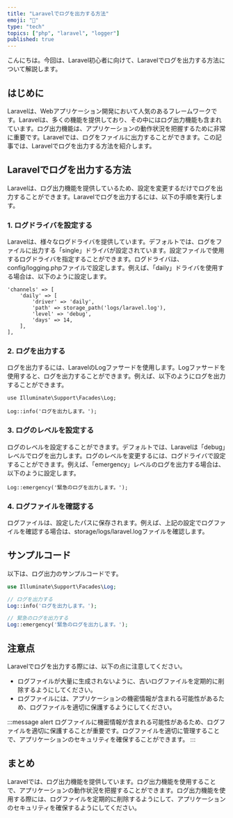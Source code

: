 ```yaml
---
title: "Laravelでログを出力する方法"
emoji: "📝"
type: "tech"
topics: ["php", "laravel", "logger"]
published: true
---
```


こんにちは。今回は、Laravel初心者に向けて、Laravelでログを出力する方法について解説します。

## はじめに

Laravelは、Webアプリケーション開発において人気のあるフレームワークです。Laravelは、多くの機能を提供しており、その中にはログ出力機能も含まれています。ログ出力機能は、アプリケーションの動作状況を把握するために非常に重要です。Laravelでは、ログをファイルに出力することができます。この記事では、Laravelでログを出力する方法を紹介します。

## Laravelでログを出力する方法

Laravelは、ログ出力機能を提供しているため、設定を変更するだけでログを出力することができます。Laravelでログを出力するには、以下の手順を実行します。

### 1. ログドライバを設定する

Laravelは、様々なログドライバを提供しています。デフォルトでは、ログをファイルに出力する「single」ドライバが設定されています。設定ファイルで使用するログドライバを指定することができます。ログドライバは、config/logging.phpファイルで設定します。例えば、「daily」ドライバを使用する場合は、以下のように設定します。

```
'channels' => [
    'daily' => [
        'driver' => 'daily',
        'path' => storage_path('logs/laravel.log'),
        'level' => 'debug',
        'days' => 14,
    ],
],
```

### 2. ログを出力する

ログを出力するには、LaravelのLogファサードを使用します。Logファサードを使用すると、ログを出力することができます。例えば、以下のようにログを出力することができます。

```
use Illuminate\Support\Facades\Log;

Log::info('ログを出力します。');
```

### 3. ログのレベルを設定する

ログのレベルを設定することができます。デフォルトでは、Laravelは「debug」レベルでログを出力します。ログのレベルを変更するには、ログドライバで設定することができます。例えば、「emergency」レベルのログを出力する場合は、以下のように設定します。

```
Log::emergency('緊急のログを出力します。');
```

### 4. ログファイルを確認する

ログファイルは、設定したパスに保存されます。例えば、上記の設定でログファイルを確認する場合は、storage/logs/laravel.logファイルを確認します。

## サンプルコード

以下は、ログ出力のサンプルコードです。

```php
use Illuminate\Support\Facades\Log;

// ログを出力する
Log::info('ログを出力します。');

// 緊急のログを出力する
Log::emergency('緊急のログを出力します。');
```

## 注意点

Laravelでログを出力する際には、以下の点に注意してください。

- ログファイルが大量に生成されないように、古いログファイルを定期的に削除するようにしてください。
- ログファイルには、アプリケーションの機密情報が含まれる可能性があるため、ログファイルを適切に保護するようにしてください。

:::message alert
ログファイルに機密情報が含まれる可能性があるため、ログファイルを適切に保護することが重要です。ログファイルを適切に管理することで、アプリケーションのセキュリティを確保することができます。
:::

## まとめ

Laravelでは、ログ出力機能を提供しています。ログ出力機能を使用することで、アプリケーションの動作状況を把握することができます。ログ出力機能を使用する際には、ログファイルを定期的に削除するようにして、アプリケーションのセキュリティを確保するようにしてください。
